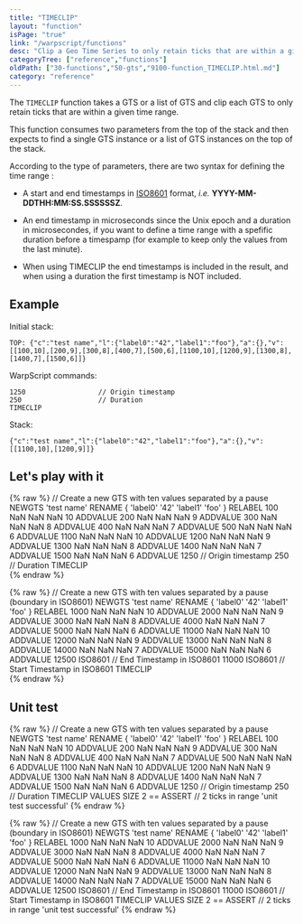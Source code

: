 ```yaml
---
title: "TIMECLIP"
layout: "function"
isPage: "true"
link: "/warpscript/functions"
desc: "Clip a Geo Time Series to only retain ticks that are within a given time range"
categoryTree: ["reference","functions"]
oldPath: ["30-functions","50-gts","9100-function_TIMECLIP.html.md"]
category: "reference"
---
```

 

The `TIMECLIP` function takes a GTS or a list of GTS and clip each GTS to only retain ticks that are within a given time range.

This function consumes two parameters from the top of the stack and then expects to find a single GTS instance or a list of GTS instances on the top of the stack.

According to the type of parameters, there are two syntax for defining the time range :

- A start and end timestamps in [ISO8601](http://en.wikipedia.org/wiki/ISO_8601) format, *i.e.* **YYYY-MM-DDTHH:MM:SS.SSSSSSZ**. 

- An end timestamp in microseconds since the Unix epoch and a duration in microsecondes, if you want to define a time range with a spefific duration before a timespamp (for example to keep only the values from the last minute).

- When using TIMECLIP the end timestamps is included in the result, and when using a duration the first timestamp is NOT included.

## Example ##

Initial stack:

    TOP: {"c":"test name","l":{"label0":"42","label1":"foo"},"a":{},"v":[[100,10],[200,9],[300,8],[400,7],[500,6],[1100,10],[1200,9],[1300,8],[1400,7],[1500,6]]}


WarpScript commands:

    1250                  // Origin timestamp
    250                   // Duration
    TIMECLIP  

Stack: 

    {"c":"test name","l":{"label0":"42","label1":"foo"},"a":{},"v":[[1100,10],[1200,9]]}

## Let's play with it ##

{% raw %}
<warp10-warpscript-widget backend="{{backend}}"  exec-endpoint="{{execEndpoint}}">// Create a new GTS with ten values separated by a pause 
NEWGTS 
'test name'
RENAME
{ 'label0' '42' 'label1' 'foo' }
RELABEL
100  NaN NaN NaN 10 ADDVALUE
200  NaN NaN NaN  9 ADDVALUE
300  NaN NaN NaN  8 ADDVALUE
400  NaN NaN NaN  7 ADDVALUE
500  NaN NaN NaN  6 ADDVALUE
1100  NaN NaN NaN 10 ADDVALUE
1200  NaN NaN NaN  9 ADDVALUE
1300  NaN NaN NaN  8 ADDVALUE
1400  NaN NaN NaN  7 ADDVALUE
1500  NaN NaN NaN  6 ADDVALUE
1250                  // Origin timestamp
250                   // Duration
TIMECLIP  
</warp10-warpscript-widget>
{% endraw %}    

{% raw %}
<warp10-warpscript-widget backend="{{backend}}"  exec-endpoint="{{execEndpoint}}">// Create a new GTS with ten values separated by a pause (boundary in ISO8601)
NEWGTS 
'test name'
RENAME
{ 'label0' '42' 'label1' 'foo' }
RELABEL
1000  NaN NaN NaN 10 ADDVALUE
2000  NaN NaN NaN  9 ADDVALUE
3000  NaN NaN NaN  8 ADDVALUE
4000  NaN NaN NaN  7 ADDVALUE
5000  NaN NaN NaN  6 ADDVALUE
11000  NaN NaN NaN 10 ADDVALUE
12000  NaN NaN NaN  9 ADDVALUE
13000  NaN NaN NaN  8 ADDVALUE
14000  NaN NaN NaN  7 ADDVALUE
15000  NaN NaN NaN  6 ADDVALUE
12500 ISO8601          // End Timestamp in ISO8601
11000 ISO8601          // Start Timestamp in ISO8601
TIMECLIP  
</warp10-warpscript-widget>
{% endraw %}  

## Unit test ##

{% raw %}
<warp10-warpscript-widget backend="{{backend}}"  exec-endpoint="{{execEndpoint}}">// Create a new GTS with ten values separated by a pause
NEWGTS 
'test name'
RENAME
{ 'label0' '42' 'label1' 'foo' }
RELABEL
100  NaN NaN NaN 10 ADDVALUE
200  NaN NaN NaN  9 ADDVALUE
300  NaN NaN NaN  8 ADDVALUE
400  NaN NaN NaN  7 ADDVALUE
500  NaN NaN NaN  6 ADDVALUE
1100  NaN NaN NaN 10 ADDVALUE
1200  NaN NaN NaN  9 ADDVALUE
1300  NaN NaN NaN  8 ADDVALUE
1400  NaN NaN NaN  7 ADDVALUE
1500  NaN NaN NaN  6 ADDVALUE
1250                  // Origin timestamp
250                   // Duration
TIMECLIP
VALUES SIZE 2 == ASSERT      // 2 ticks in range
'unit test successful'
</warp10-warpscript-widget>
{% endraw %}     

{% raw %}
<warp10-warpscript-widget backend="{{backend}}"  exec-endpoint="{{execEndpoint}}">// Create a new GTS with ten values separated by a pause (boundary in ISO8601)
NEWGTS 
'test name'
RENAME
{ 'label0' '42' 'label1' 'foo' }
RELABEL
1000  NaN NaN NaN 10 ADDVALUE
2000  NaN NaN NaN  9 ADDVALUE
3000  NaN NaN NaN  8 ADDVALUE
4000  NaN NaN NaN  7 ADDVALUE
5000  NaN NaN NaN  6 ADDVALUE
11000  NaN NaN NaN 10 ADDVALUE
12000  NaN NaN NaN  9 ADDVALUE
13000  NaN NaN NaN  8 ADDVALUE
14000  NaN NaN NaN  7 ADDVALUE
15000  NaN NaN NaN  6 ADDVALUE
12500 ISO8601          // End Timestamp in ISO8601
11000 ISO8601          // Start Timestamp in ISO8601
TIMECLIP
VALUES SIZE 2 == ASSERT      // 2 ticks in range
'unit test successful'
</warp10-warpscript-widget>
{% endraw %}        
